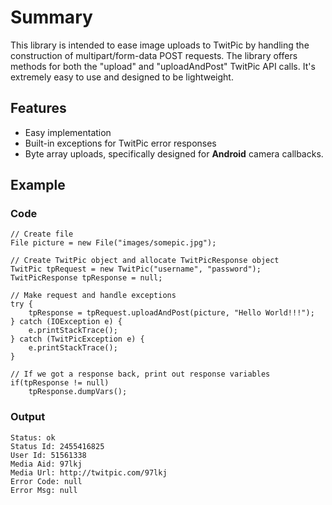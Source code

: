 # Summary #
This library is intended to ease image uploads to TwitPic by handling the construction of multipart/form-data POST requests.  The library offers methods for both the "upload" and "uploadAndPost" TwitPic API calls.  It's extremely easy to use and designed to be lightweight.

## Features ##
  * Easy implementation
  * Built-in exceptions for TwitPic error responses
  * Byte array uploads, specifically designed for **Android** camera callbacks.

## Example ##
### Code ###
```
// Create file
File picture = new File("images/somepic.jpg");

// Create TwitPic object and allocate TwitPicResponse object
TwitPic tpRequest = new TwitPic("username", "password");
TwitPicResponse tpResponse = null;

// Make request and handle exceptions				
try {
	tpResponse = tpRequest.uploadAndPost(picture, "Hello World!!!");
} catch (IOException e) {
	e.printStackTrace();
} catch (TwitPicException e) {
	e.printStackTrace();
}

// If we got a response back, print out response variables				
if(tpResponse != null)
	tpResponse.dumpVars();
```
### Output ###
```
Status: ok
Status Id: 2455416825
User Id: 51561338
Media Aid: 97lkj
Media Url: http://twitpic.com/97lkj
Error Code: null
Error Msg: null
```